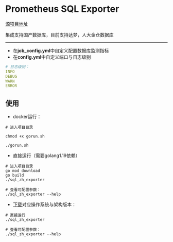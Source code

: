 # Prometheus SQL Exporter

[源项目地址](https://github.com/justwatchcom/sql_exporter)

集成支持国产数据库，目前支持达梦，人大金仓数据库

---

* 在**job_config.yml**中自定义配置数据库监测指标
* 在**config.yml**中自定义端口与日志级别

```yaml
# 日志级别：
INFO
DEBUG
WARN
ERROR
```

## 使用

* docker运行：

```
# 进入项目目录

chmod +x gorun.sh

./gorun.sh

```

* 直接运行（需要golang1.19依赖）

```
# 进入项目目录
go mod download
go build
./sql_zh_exporter

# 查看可配置参数：
./sql_zh_exporter --help
```

* [下载](https://github.com/NoahAmethyst/sql_zh_exporter/releases)对应操作系统与架构版本：

```shell
# 直接运行
./sql_zh_exporter

# 查看可配置参数：
./sql_zh_exporter --help

```